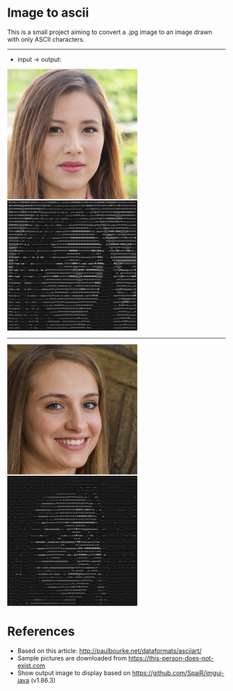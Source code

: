 # Image to ascii

This is a small project aiming to convert a .jpg image to an image drawn with only ASCII characters.

---

- input -> output:

<img src="img/input.jpg" height="300" width="300"/>
<img src="img/output.png" height="300" width="300"/>

---

<img src="img/input2.jpg" height="300" width="300"/>
<img src="img/output2.png" height="300" width="300"/>

# References

- Based on this article: http://paulbourke.net/dataformats/asciiart/
- Sample pictures are downloaded from https://this-person-does-not-exist.com
- Show output image to display based on https://github.com/SpaiR/imgui-java (v1.86.3)